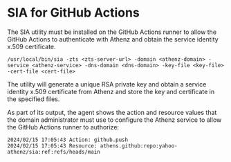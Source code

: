 # SIA for GitHub Actions

The SIA utility must be installed on the GitHub Actions runner to allow the GitHub Actions
to authenticate with Athenz and obtain the service identity x.509 certificate.

```
/usr/local/bin/sia -zts <zts-server-url> -domain <athenz-domain> -service <athenz-service> -dns-domain <dns-domain> -key-file <key-file> -cert-file <cert-file>
```

The utility will generate a unique RSA private key and obtain a service identity x.509 certificate
from Athenz and store the key and certificate in the specified files.

As part of its output, the agent shows the action and resource values that the domain administrator
must use to configure the Athenz service to allow the GitHub Actions runner to authorize:

```
2024/02/15 17:05:43 Action: github.push
2024/02/15 17:05:43 Resource: athens.github:repo:yahoo-athenz/sia:ref:refs/heads/main
```
